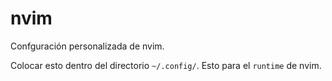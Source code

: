 # nvim

Confguración personalizada de nvim.

Colocar esto dentro del directorio `~/.config/`. Esto para el `runtime` de nvim.
